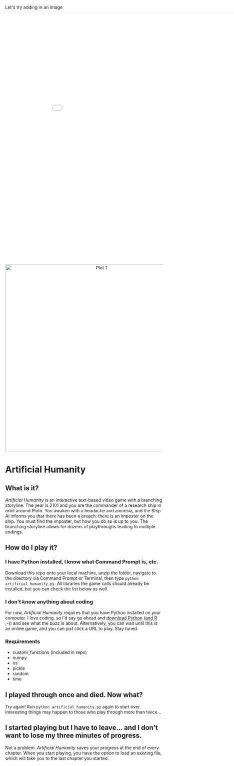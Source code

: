 Let's try adding in an image
<iframe width="900" height="800" frameborder="0" scrolling="no" src="//plot.ly/~mgsosna/1.embed"></iframe>

<div>
    <a href="https://plot.ly/~mgsosna/1/?share_key=v3T985mD3DdmMsyRDKzUgx" target="_blank" title="Plot 1" style="display: block; text-align: center;"><img src="https://plot.ly/~mgsosna/1.png?share_key=v3T985mD3DdmMsyRDKzUgx" alt="Plot 1" style="max-width: 100%;width: 600px;"  width="600" onerror="this.onerror=null;this.src='https://plot.ly/404.png';" /></a>
    <script data-plotly="mgsosna:1" sharekey-plotly="v3T985mD3DdmMsyRDKzUgx" src="https://plot.ly/embed.js" async></script>
</div>


# Artificial Humanity

## What is it?
*Artificial Humanity* is an interactive text-based video game with a branching storyline. The year is 2101 and you are the commander of a research ship in orbit around Pluto. You awaken with a headache and amnesia, and the Ship AI informs you that there has been a breach: there is an imposter on the ship. You must find the imposter, but how you do so is up to you. The branching storyline allows for dozens of playthroughs leading to multiple endings.

## How do I play it?
### I have Python installed, I know what Command Prompt is, etc.
Download this repo onto your local machine, unzip the folder, navigate to the directory via Command Prompt or Terminal, then type `python artificial_humanity.py`. All libraries the game calls should already be installed, but you can check the list below as well.

### I don't know anything about coding
For now, *Artificial Humanity* requires that you have Python installed on your computer. I love coding, so I'd say go ahead and [download Python](https://www.python.org/downloads/) ([and R](https://cran.cnr.berkeley.edu/) ;-)) and see what the buzz is about. Alternatively, you can wait until this is an online game, and you can just click a URL to play. Stay tuned.

### Requirements
* custom_functions (included in repo)
* numpy
* os
* pickle
* random
* time

## I played through once and died. Now what?
Try again! Run `python artificial_humanity.py` again to start over. Interesting things may happen to those who play through more than twice...

## I started playing but I have to leave... and I don't want to lose my three minutes of progress.
Not a problem. *Artificial Humanity* saves your progress at the end of every chapter. When you start playing, you have the option to load an existing file, which will take you to the last chapter you started.
